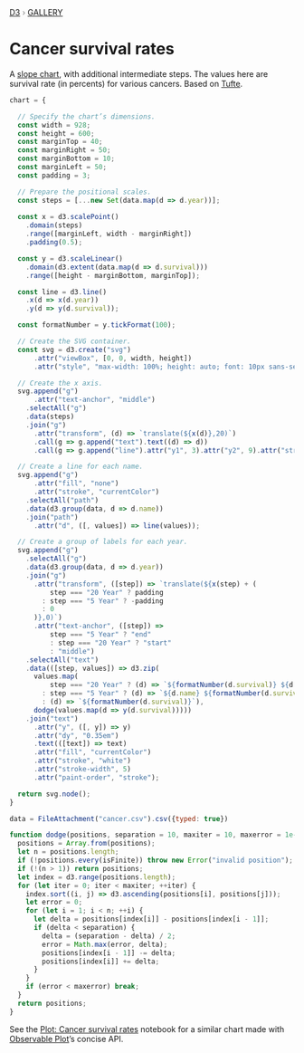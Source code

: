 <div style="color: grey; font: 13px/25.5px var(--sans-serif); text-transform: uppercase;"><h1 style="display: none;">Cancer survival rates</h1><a href="https://d3js.org/">D3</a> › <a href="/@d3/gallery">Gallery</a></div>

# Cancer survival rates

A [slope chart](/@d3/slope-chart/3), with additional intermediate steps. The values here are survival rate (in percents) for various cancers. Based on [Tufte](https://www.edwardtufte.com/bboard/q-and-a-fetch-msg?msg_id=0003nk).

```js echo
chart = {

  // Specify the chart’s dimensions.
  const width = 928;
  const height = 600;
  const marginTop = 40;
  const marginRight = 50;
  const marginBottom = 10;
  const marginLeft = 50;
  const padding = 3;

  // Prepare the positional scales.
  const steps = [...new Set(data.map(d => d.year))];
  
  const x = d3.scalePoint()
    .domain(steps)
    .range([marginLeft, width - marginRight])
    .padding(0.5);

  const y = d3.scaleLinear()
    .domain(d3.extent(data.map(d => d.survival)))
    .range([height - marginBottom, marginTop]);

  const line = d3.line()
    .x(d => x(d.year))
    .y(d => y(d.survival));

  const formatNumber = y.tickFormat(100);

  // Create the SVG container.
  const svg = d3.create("svg")
      .attr("viewBox", [0, 0, width, height])
      .attr("style", "max-width: 100%; height: auto; font: 10px sans-serif;");

  // Create the x axis.
  svg.append("g")
      .attr("text-anchor", "middle")
    .selectAll("g")
    .data(steps)
    .join("g")
      .attr("transform", (d) => `translate(${x(d)},20)`)
      .call(g => g.append("text").text((d) => d))
      .call(g => g.append("line").attr("y1", 3).attr("y2", 9).attr("stroke", "currentColor"));

  // Create a line for each name.
  svg.append("g")
      .attr("fill", "none")
      .attr("stroke", "currentColor")
    .selectAll("path")
    .data(d3.group(data, d => d.name))
    .join("path")
      .attr("d", ([, values]) => line(values));

  // Create a group of labels for each year.
  svg.append("g")
    .selectAll("g")
    .data(d3.group(data, d => d.year))
    .join("g")
      .attr("transform", ([step]) => `translate(${x(step) + (
          step === "20 Year" ? padding
        : step === "5 Year" ? -padding
        : 0
      )},0)`)
      .attr("text-anchor", ([step]) =>
          step === "5 Year" ? "end"
          : step === "20 Year" ? "start"
          : "middle")
    .selectAll("text")
    .data(([step, values]) => d3.zip(
      values.map(
          step === "20 Year" ? (d) => `${formatNumber(d.survival)} ${d.name}`
        : step === "5 Year" ? (d) => `${d.name} ${formatNumber(d.survival)}`
        : (d) => `${formatNumber(d.survival)}`),
      dodge(values.map(d => y(d.survival)))))
    .join("text")
      .attr("y", ([, y]) => y)
      .attr("dy", "0.35em")
      .text(([text]) => text)
      .attr("fill", "currentColor")
      .attr("stroke", "white")
      .attr("stroke-width", 5)
      .attr("paint-order", "stroke");

  return svg.node();
}
```

```js echo
data = FileAttachment("cancer.csv").csv({typed: true})
```

```js echo
function dodge(positions, separation = 10, maxiter = 10, maxerror = 1e-1) {
  positions = Array.from(positions);
  let n = positions.length;
  if (!positions.every(isFinite)) throw new Error("invalid position");
  if (!(n > 1)) return positions;
  let index = d3.range(positions.length);
  for (let iter = 0; iter < maxiter; ++iter) {
    index.sort((i, j) => d3.ascending(positions[i], positions[j]));
    let error = 0;
    for (let i = 1; i < n; ++i) {
      let delta = positions[index[i]] - positions[index[i - 1]];
      if (delta < separation) {
        delta = (separation - delta) / 2;
        error = Math.max(error, delta);
        positions[index[i - 1]] -= delta;
        positions[index[i]] += delta;
      }
    }
    if (error < maxerror) break;
  }
  return positions;
}
```

See the [Plot: Cancer survival rates](/@observablehq/plot-cancer-survival-rates) notebook for a similar chart made with [Observable Plot](/plot/)’s concise API.
